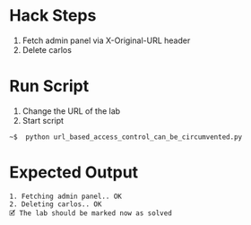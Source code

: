 # Hack Steps

1. Fetch admin panel via X-Original-URL header
2. Delete carlos

# Run Script

1. Change the URL of the lab
2. Start script

```
~$  python url_based_access_control_can_be_circumvented.py
```

# Expected Output

```
1. Fetching admin panel.. OK
2. Deleting carlos.. OK
🗹 The lab should be marked now as solved
```
